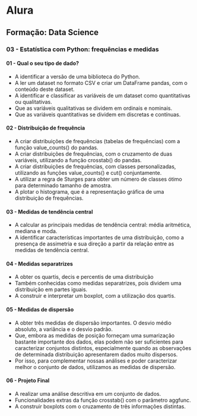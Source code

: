 # Alura
## Formação: Data Science
### 03 - Estatística com Python: frequências e medidas

#### 01 - Qual o seu tipo de dado?
  - A identificar a versão de uma biblioteca do Python.
  - A ler um dataset no formato CSV e criar um DataFrame pandas, com o conteúdo deste dataset.
  - A identificar e classificar as variáveis de um dataset como quantitativas ou qualitativas.
  - Que as variáveis qualitativas se dividem em ordinais e nominais.
  - Que as variáveis quantitativas se dividem em discretas e contínuas.

#### 02 - Distribuição de frequência
  - A criar distribuições de frequências (tabelas de frequências) com a função value_counts() do pandas.
  - A criar distribuições de frequências, com o cruzamento de duas variáveis, utilizando a função crosstab() do pandas.
  - A criar distribuições de frequências, com classes personalizadas, utilizando as funções value_counts() e cut() conjuntamente.
  - A utilizar a regra de Sturges para obter um número de classes ótimo para determinado tamanho de amostra.
  - A plotar o histograma, que é a representação gráfica de uma distribuição de frequências.

#### 03 - Medidas de tendência central
  - A calcular as principais medidas de tendência central: média aritmética, mediana e moda.
  - A identificar características importantes de uma distribuição, como a presença de assimetria e sua direção a partir da relação entre as medidas de tendência central.

#### 04 - Medidas separatrizes
  - A obter os quartis, decis e percentis de uma distribuição
  - Também conhecidas como medidas separatrizes, pois dividem uma distribuição em partes iguais.
  - A construir e interpretar um boxplot, com a utilização dos quartis.

#### 05 - Medidas de dispersão
  - A obter três medidas de dispersão importantes. O desvio médio absoluto, a variância e o desvio padrão.
  - Que, embora as medidas de posição forneçam uma sumarização bastante importante dos dados, elas podem não ser suficientes para caracterizar conjuntos distintos, especialmente quando as observações de determinada distribuição apresentarem dados muito dispersos.
  - Por isso, para complementar nossas análises e poder caracterizar melhor o conjunto de dados, utilizamos as medidas de dispersão.


#### 06 - Projeto Final

  - A realizar uma análise descritiva em um conjunto de dados.
  - Funcionalidades extras da função crosstab() com o parâmetro aggfunc.
  - A construir boxplots com o cruzamento de três informações distintas.
